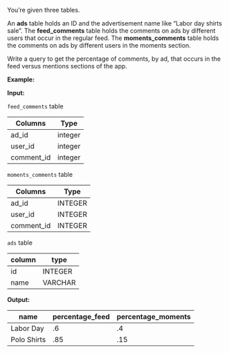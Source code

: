 ﻿
You’re given three tables.

An  **ads**  table holds an ID and the advertisement name like “Labor day shirts sale”. The  **feed_comments**  table holds the comments on ads by different users that occur in the regular feed. The  **moments_comments**  table holds the comments on ads by different users in the moments section.

Write a query to get the percentage of comments, by ad, that occurs in the feed versus mentions sections of the app.

**Example:**

**Input:**

`feed_comments`  table



|  Columns   |  Type   |
|------------|---------|
| ad_id      | integer |
| user_id    | integer |
| comment_id | integer |



`moments_comments`  table


|  Columns   |  Type   |
|------------|---------|
| ad_id      | INTEGER |
| user_id    | INTEGER |
| comment_id | INTEGER |




`ads`  table



| column |  type   |
|--------|---------|
| id     | INTEGER |
| name   | VARCHAR |



**Output:**



|    name     | percentage_feed | percentage_moments |
|-------------|-----------------|--------------------|
| Labor Day   |              .6 |                 .4 |
| Polo Shirts |             .85 |                .15 |


